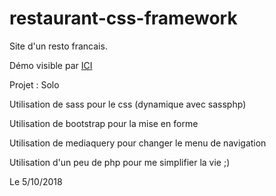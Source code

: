 # restaurant-css-framework
Site d'un resto francais.

Démo visible par [ICI](http://thedoudou.myds.me/be_code/restaurant-css-framework/)

Projet : Solo

Utilisation de sass pour le css (dynamique avec sassphp)

Utilisation de bootstrap pour la mise en forme

Utilisation de mediaquery pour changer le menu de navigation

Utilisation d'un peu de php pour me simplifier la vie ;)

Le 5/10/2018
